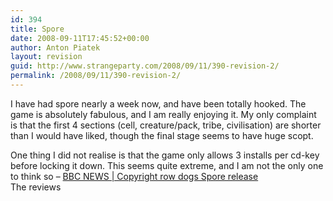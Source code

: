 ```yaml
---
id: 394
title: Spore
date: 2008-09-11T17:45:52+00:00
author: Anton Piatek
layout: revision
guid: http://www.strangeparty.com/2008/09/11/390-revision-2/
permalink: /2008/09/11/390-revision-2/
---
```

I have had spore nearly a week now, and have been totally hooked. The game is absolutely fabulous, and I am really enjoying it. My only complaint is that the first 4 sections (cell, creature/pack, tribe, civilisation) are shorter than I would have liked, though the final stage seems to have huge scopt.

One thing I did not realise is that the game only allows 3 installs per cd-key before locking it down. This seems quite extreme, and I am not the only one to think so &#8211; [BBC NEWS | Copyright row dogs Spore release](http://news.bbc.co.uk/1/hi/technology/7604405.stm)  
The reviews